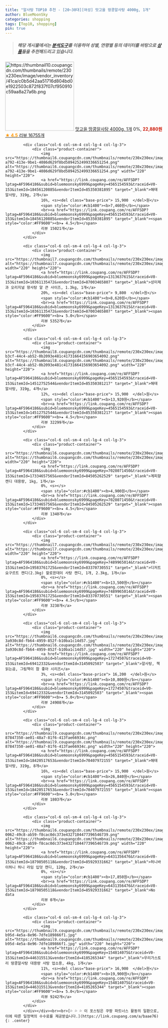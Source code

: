 ```yaml
---
title: "알사탕 TOP10 추천 - [20~30대][여성] 맛고을 땅콩알사탕 4000g, 1개"
author: BlueMoonSky
categories: shopping
tags: [Top10, shopping]
pin: true
---
```


> ##### 해당 게시물에서는 [**분석도구**](https://itemscout.io/)를 이용하여 **성별**, **연령별** 등의 데이터를 바탕으로 [**상품**](https://link.coupang.com/a/baae76)들을 추천해드리고 있습니다.
<div class="container"><div class="row">
            <div class="col-6 col-sm-4 col-lg-4 col-lg-3">
                <div class="product-container">
                    <img src="https://thumbnail10.coupangcdn.com/thumbnails/remote/230x230ex/image/vendor_inventory/41ca/c0b5d42aa51716d804bd0e1922503c872f837f07cf950910c59aa8a27a6b.png" alt="https://thumbnail10.coupangcdn.com/thumbnails/remote/230x230ex/image/vendor_inventory/41ca/c0b5d42aa51716d804bd0e1922503c872f837f07cf950910c59aa8a27a6b.png" width="220" height="220">
                    <a href="https://link.coupang.com/re/AFFSDP?lptag=AF5964186&subid=bluemoonsky6999&pageKey=2380176672&traceid=V0-153&itemId=4151560900&vendorItemId=72135476453" target="_blank">맛고을 땅콩알사탕 4000g, 1개</a>
                    0%, <s></s> 
                    <span style="color:#cb1400"><b>22,880원</b></span>
                    <br><a href="https://link.coupang.com/re/AFFSDP?lptag=AF5964186&subid=bluemoonsky6999&pageKey=2380176672&traceid=V0-153&itemId=4151560900&vendorItemId=72135476453" target="_blank"><span style="color:#FF9600"><b>★ 4.5</b></span>
                    리뷰 16755개</a>
                </div>
            </div>
            
            <div class="col-6 col-sm-4 col-lg-4 col-lg-3">
                <div class="product-container">
                    <img src="https://thumbnail6.coupangcdn.com/thumbnails/remote/230x230ex/image/retail/images/161dbd9b-a792-413e-9be1-4086d629f8bd5894252499336651254.png" alt="https://thumbnail6.coupangcdn.com/thumbnails/remote/230x230ex/image/retail/images/161dbd9b-a792-413e-9be1-4086d629f8bd5894252499336651254.png" width="220" height="220">
                    <a href="https://link.coupang.com/re/AFFSDP?lptag=AF5964186&subid=bluemoonsky6999&pageKey=4565154593&traceid=V0-153&itemId=18456120885&vendorItemId=85350381895" target="_blank">해태 알사탕, 319g, 2개</a>
                    16%, <s><del class="base-price"> 15,900  </del>원</s> 
                    <span style="color:#cb1400"><b>7,460원</b></span>
                    <br><a href="https://link.coupang.com/re/AFFSDP?lptag=AF5964186&subid=bluemoonsky6999&pageKey=4565154593&traceid=V0-153&itemId=18456120885&vendorItemId=85350381895" target="_blank"><span style="color:#FF9600"><b>★ 4.5</b></span>
                    리뷰 15021개</a>
                </div>
            </div>
            
            <div class="col-6 col-sm-4 col-lg-4 col-lg-3">
                <div class="product-container">
                    <img src="https://thumbnail7.coupangcdn.com/thumbnails/remote/230x230ex/image/vendor_inventory/df2f/2521e7cb71a2ab0b24a3374595fcecfa765861a80931a0ca353626f7458e.jpg" alt="https://thumbnail7.coupangcdn.com/thumbnails/remote/230x230ex/image/vendor_inventory/df2f/2521e7cb71a2ab0b24a3374595fcecfa765861a80931a0ca353626f7458e.jpg" width="220" height="220">
                    <a href="https://link.coupang.com/re/AFFSDP?lptag=AF5964186&subid=bluemoonsky6999&pageKey=1313637615&traceid=V0-153&itemId=10361135472&vendorItemId=87003465807" target="_blank">성미제과 오리지널 왕사탕 알 큰 사이즈, 1.3kg, 1개</a>
                    20%, <s><del class="base-price"> 9,800  </del>원</s> 
                    <span style="color:#cb1400"><b>8,620원</b></span>
                    <br><a href="https://link.coupang.com/re/AFFSDP?lptag=AF5964186&subid=bluemoonsky6999&pageKey=1313637615&traceid=V0-153&itemId=10361135472&vendorItemId=87003465807" target="_blank"><span style="color:#FF9600"><b>★ 5.0</b></span>
                    리뷰 5352개</a>
                </div>
            </div>
            
            <div class="col-6 col-sm-4 col-lg-4 col-lg-3">
                <div class="product-container">
                    <img src="https://thumbnail8.coupangcdn.com/thumbnails/remote/230x230ex/image/retail/images/4585a79a-b3cf-44c4-ab52-0b2093e481c41731664156903654092.png" alt="https://thumbnail8.coupangcdn.com/thumbnails/remote/230x230ex/image/retail/images/4585a79a-b3cf-44c4-ab52-0b2093e481c41731664156903654092.png" width="220" height="220">
                    <a href="https://link.coupang.com/re/AFFSDP?lptag=AF5964186&subid=bluemoonsky6999&pageKey=4565154593&traceid=V0-153&itemId=14512752544&vendorItemId=85350381217" target="_blank">해태 알사탕, 319g, 4개</a>
                    12%, <s><del class="base-price"> 15,900  </del>원</s> 
                    <span style="color:#cb1400"><b>13,920원</b></span>
                    <br><a href="https://link.coupang.com/re/AFFSDP?lptag=AF5964186&subid=bluemoonsky6999&pageKey=4565154593&traceid=V0-153&itemId=14512752544&vendorItemId=85350381217" target="_blank"><span style="color:#FF9600"><b>★ 4.5</b></span>
                    리뷰 32299개</a>
                </div>
            </div>
            
            <div class="col-6 col-sm-4 col-lg-4 col-lg-3">
                <div class="product-container">
                    <img src="https://thumbnail6.coupangcdn.com/thumbnails/remote/230x230ex/image/vendor_inventory/3841/ea277e62bd83c31706a77311bde3f15a8603ff9caeb2cd2aeb71d8d75f29.png" alt="https://thumbnail6.coupangcdn.com/thumbnails/remote/230x230ex/image/vendor_inventory/3841/ea277e62bd83c31706a77311bde3f15a8603ff9caeb2cd2aeb71d8d75f29.png" width="220" height="220">
                    <a href="https://link.coupang.com/re/AFFSDP?lptag=AF5964186&subid=bluemoonsky6999&pageKey=7028071450&traceid=V0-153&itemId=17334657565&vendorItemId=84505262529" target="_blank">계피향 캔디 대용량, 1kg, 1개</a>
                    0%, <s></s> 
                    <span style="color:#cb1400"><b>4,900원</b></span>
                    <br><a href="https://link.coupang.com/re/AFFSDP?lptag=AF5964186&subid=bluemoonsky6999&pageKey=7028071450&traceid=V0-153&itemId=17334657565&vendorItemId=84505262529" target="_blank"><span style="color:#FF9600"><b>★ 4.5</b></span>
                    리뷰 1340개</a>
                </div>
            </div>
            
            <div class="col-6 col-sm-4 col-lg-4 col-lg-3">
                <div class="product-container">
                    <img src="https://thumbnail7.coupangcdn.com/thumbnails/remote/230x230ex/image/vendor_inventory/8021/cc6504d2c658ca0fd22c78164d14fa4d1712add26dcf62900599dbf642de.jpg" alt="https://thumbnail7.coupangcdn.com/thumbnails/remote/230x230ex/image/vendor_inventory/8021/cc6504d2c658ca0fd22c78164d14fa4d1712add26dcf62900599dbf642de.jpg" width="220" height="220">
                    <a href="https://link.coupang.com/re/AFFSDP?lptag=AF5964186&subid=bluemoonsky6999&pageKey=7489965014&traceid=V0-153&itemId=19583761725&vendorItemId=83370730551" target="_blank">디저트 요구르트 캔디(2.3kg) 할로윈데이 사탕 캔디, 1개, 2.3kg, 1개</a>
                    0%, <s></s> 
                    <span style="color:#cb1400"><b>13,500원</b></span>
                    <br><a href="https://link.coupang.com/re/AFFSDP?lptag=AF5964186&subid=bluemoonsky6999&pageKey=7489965014&traceid=V0-153&itemId=19583761725&vendorItemId=83370730551" target="_blank"><span style="color:#FF9600"><b>★ 4.5</b></span>
                    리뷰 3238개</a>
                </div>
            </div>
            
            <div class="col-6 col-sm-4 col-lg-4 col-lg-3">
                <div class="product-container">
                    <img src="https://thumbnail6.coupangcdn.com/thumbnails/remote/230x230ex/image/retail/images/62882539292145-3a930c8d-fb64-4959-852f-b10ba1c14d57.jpg" alt="https://thumbnail6.coupangcdn.com/thumbnails/remote/230x230ex/image/retail/images/62882539292145-3a930c8d-fb64-4959-852f-b10ba1c14d57.jpg" width="220" height="220">
                    <a href="https://link.coupang.com/re/AFFSDP?lptag=AF5964186&subid=bluemoonsky6999&pageKey=17274507&traceid=V0-153&itemId=69412332&vendorItemId=3145092503" target="_blank">알사탕, 책읽는곰, 그림책이 참 좋아 시리즈</a>
                    3%, <s><del class="base-price"> 16,200  </del>원</s> 
                    <span style="color:#cb1400"><b>10,800원</b></span>
                    <br><a href="https://link.coupang.com/re/AFFSDP?lptag=AF5964186&subid=bluemoonsky6999&pageKey=17274507&traceid=V0-153&itemId=69412332&vendorItemId=3145092503" target="_blank"><span style="color:#FF9600"><b>★ 5.0</b></span>
                    리뷰 24908개</a>
                </div>
            </div>
            
            <div class="col-6 col-sm-4 col-lg-4 col-lg-3">
                <div class="product-container">
                    <img src="https://thumbnail9.coupangcdn.com/thumbnails/remote/230x230ex/image/retail/images/2202265958411765-87847350-ae01-48a7-81f6-413fae66934c.png" alt="https://thumbnail9.coupangcdn.com/thumbnails/remote/230x230ex/image/retail/images/2202265958411765-87847350-ae01-48a7-81f6-413fae66934c.png" width="220" height="220">
                    <a href="https://link.coupang.com/re/AFFSDP?lptag=AF5964186&subid=bluemoonsky6999&pageKey=4565154593&traceid=V0-153&itemId=18420517653&vendorItemId=70407972155" target="_blank">해태 알사탕, 319g, 8개</a>
                    16%, <s><del class="base-price"> 15,900  </del>원</s> 
                    <span style="color:#cb1400"><b>26,840원</b></span>
                    <br><a href="https://link.coupang.com/re/AFFSDP?lptag=AF5964186&subid=bluemoonsky6999&pageKey=4565154593&traceid=V0-153&itemId=18420517653&vendorItemId=70407972155" target="_blank"><span style="color:#FF9600"><b>★ 5.0</b></span>
                    리뷰 1803개</a>
                </div>
            </div>
            
            <div class="col-6 col-sm-4 col-lg-4 col-lg-3">
                <div class="product-container">
                    <img src="https://thumbnail6.coupangcdn.com/thumbnails/remote/230x230ex/image/retail/images/00d46753-0062-49c8-ab59-f8cac0dc373e4327104477396546739.png" alt="https://thumbnail6.coupangcdn.com/thumbnails/remote/230x230ex/image/retail/images/00d46753-0062-49c8-ab59-f8cac0dc373e4327104477396546739.png" width="220" height="220">
                    <a href="https://link.coupang.com/re/AFFSDP?lptag=AF5964186&subid=bluemoonsky6999&pageKey=6431356476&traceid=V0-153&itemId=18798505118&vendorItemId=85929331662" target="_blank">허니바이허니 허니 라임 입덧 캔디, 120g, 2개</a>
                    0%, <s></s> 
                    <span style="color:#cb1400"><b>17,850원</b></span>
                    <br><a href="https://link.coupang.com/re/AFFSDP?lptag=AF5964186&subid=bluemoonsky6999&pageKey=6431356476&traceid=V0-153&itemId=18798505118&vendorItemId=85929331662" target="_blank">No data
                    리뷰 0개</a>
                </div>
            </div>
            
            <div class="col-6 col-sm-4 col-lg-4 col-lg-3">
                <div class="product-container">
                    <img src="https://thumbnail9.coupangcdn.com/thumbnails/remote/230x230ex/image/vendor_inventory/images/2018/11/09/14/4/709e5dc2-b95d-4e5a-8e96-7dfe189866f1.jpg" alt="https://thumbnail9.coupangcdn.com/thumbnails/remote/230x230ex/image/vendor_inventory/images/2018/11/09/14/4/709e5dc2-b95d-4e5a-8e96-7dfe189866f1.jpg" width="220" height="220">
                    <a href="https://link.coupang.com/re/AFFSDP?lptag=AF5964186&subid=bluemoonsky6999&pageKey=154814075&traceid=V0-153&itemId=446315513&vendorItemId=4105265344" target="_blank">우리가스토리 땅콩알사탕 대용량 사탕 업소용, 4kg, 1개</a>
                    11%, <s><del class="base-price"> 16,900  </del>원</s> 
                    <span style="color:#cb1400"><b>19,900원</b></span>
                    <br><a href="https://link.coupang.com/re/AFFSDP?lptag=AF5964186&subid=bluemoonsky6999&pageKey=154814075&traceid=V0-153&itemId=446315513&vendorItemId=4105265344" target="_blank"><span style="color:#FF9600"><b>★ 5.0</b></span>
                    리뷰 9242개</a>
                </div>
            </div>
            </div></div><br><br>[💦 💦 💦 이 포스팅은 쿠팡 파트너스 활동의 일환으로, 이에 따른 일정액의 수수료를 제공받습니다.](https://link.coupang.com/a/baae76){: .center}